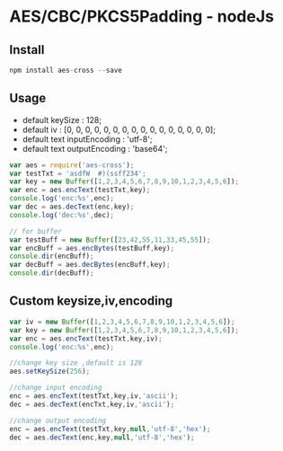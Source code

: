 # AES/CBC/PKCS5Padding - nodeJs

## Install
```javascript
npm install aes-cross --save
```

## Usage
* default keySize : 128;
* default iv : [0, 0, 0, 0, 0, 0, 0, 0, 0, 0, 0, 0, 0, 0, 0, 0];
* default text inputEncoding : 'utf-8';
* default text outputEncoding : 'base64';

```javascript
var aes = require('aes-cross');
var testTxt = 'asdfW  #)(ssff234';
var key = new Buffer([1,2,3,4,5,6,7,8,9,10,1,2,3,4,5,6]);
var enc = aes.encText(testTxt,key);
console.log('enc:%s',enc);
var dec = aes.decText(enc,key);
console.log('dec:%s',dec);

// for buffer
var testBuff = new Buffer([23,42,55,11,33,45,55]);
var encBuff = aes.encBytes(testBuff,key);
console.dir(encBuff);
var decBuff = aes.decBytes(encBuff,key);
console.dir(decBuff);
```

## Custom keysize,iv,encoding
```javascript
var iv = new Buffer([1,2,3,4,5,6,7,8,9,10,1,2,3,4,5,6]);
var key = new Buffer([1,2,3,4,5,6,7,8,9,10,1,2,3,4,5,6]);
var enc = aes.encText(testTxt,key,iv);
console.log('enc:%s',enc);

//change key size ,default is 128
aes.setKeySize(256);

//change input encoding
enc = aes.encText(testTxt,key,iv,'ascii');
dec = aes.decText(encTxt,key,iv,'ascii');

//change output encoding
enc = aes.encText(testTxt,key,null,'utf-8','hex');
dec = aes.decText(enc,key,null,'utf-8','hex');
```
